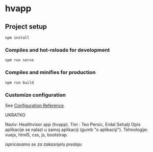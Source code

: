 # hvapp

## Project setup
```
npm install
```

### Compiles and hot-reloads for development
```
npm run serve
```

### Compiles and minifies for production
```
npm run build
```

### Customize configuration
See [Configuration Reference](https://cli.vuejs.org/config/).



UKRATKO

Naziv: Healthvisor app (hvapp). 
Tim : Teo Persic, Erdal Sehalji
Opis aplikacije se nalazi u samoj aplikaciji
(gumb "o aplikaciji").
Tehnologije: vuejs, html5, css, js,
bootstrap.

*ispricavamo se za zakasnjelu predaju*

